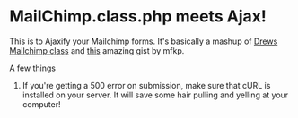 # MailChimp.class.php meets Ajax!

This is to Ajaxify your Mailchimp forms.  It's basically a mashup of [Drews Mailchimp class](https://github.com/drewm/mailchimp-api/) and [this](https://gist.github.com/mfkp/1488819) amazing gist by mfkp.

A few things
1. If you're getting a 500 error on submission, make sure that cURL is installed on your server.  It will save some hair pulling and yelling at your computer!